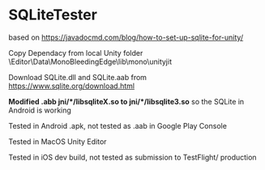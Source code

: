 # SQLiteTester

based on https://javadocmd.com/blog/how-to-set-up-sqlite-for-unity/

Copy Dependacy from local Unity folder \Editor\Data\MonoBleedingEdge\lib\mono\unityjit

Download SQLite.dll and SQLite.aab from https://www.sqlite.org/download.html

**Modified .abb jni/\*/libsqliteX.so to jni/\*/libsqlite3.so** so the SQLite in Android is working

Tested in Android .apk, not tested as .aab in Google Play Console

Tested in MacOS Unity Editor

Tested in iOS dev build, not tested as submission to TestFlight/ production 
